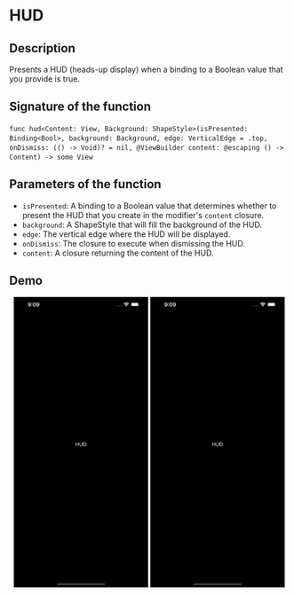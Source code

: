 # HUD

## Description 
Presents a HUD (heads-up display) when a binding to a Boolean value that you provide is true.

## Signature of the function 
`func hud<Content: View, Background: ShapeStyle>(isPresented: Binding<Bool>, background: Background, edge: VerticalEdge = .top, onDismiss: (() -> Void)? = nil, @ViewBuilder content: @escaping () -> Content) -> some View`

## Parameters of the function
- `isPresented`: A binding to a Boolean value that determines whether to present the HUD that you create in the modifier's `content` closure.
- `background`: A ShapeStyle that will fill the background of the HUD.
- `edge`: The vertical edge where the HUD will be displayed.
- `onDismiss`: The closure to execute when dismissing the HUD.
- `content`: A closure returning the content of the HUD.

## Demo
<p align="center">
<img src="/Documentation/Assets/HUDTop.gif" width="48%">  
<img src="/Documentation/Assets/HUDBottom.gif" width="48%">
</p>
